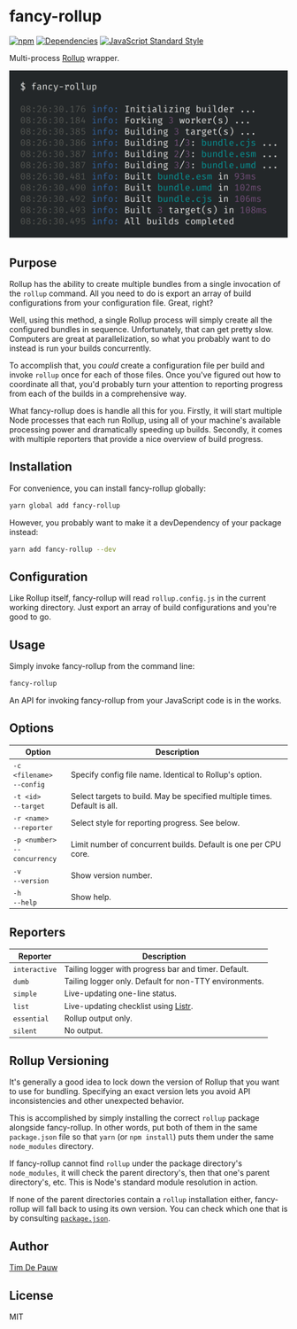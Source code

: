 # fancy-rollup

[![npm](https://img.shields.io/npm/v/fancy-rollup.svg)](https://www.npmjs.com/package/fancy-rollup) [![Dependencies](https://img.shields.io/david/timdp/fancy-rollup.svg)](https://david-dm.org/timdp/fancy-rollup) [![JavaScript Standard Style](https://img.shields.io/badge/code%20style-standard-brightgreen.svg)](https://standardjs.com/)

Multi-process [Rollup](https://rollupjs.org/) wrapper.

![Preview](preview.png)

## Purpose

Rollup has the ability to create multiple bundles from a single invocation of
the `rollup` command. All you need to do is export an array of build
configurations from your configuration file. Great, right?

Well, using this method, a single Rollup process will simply create all the
configured bundles in sequence. Unfortunately, that can get pretty slow.
Computers are great at parallelization, so what you probably want to do instead
is run your builds concurrently.

To accomplish that, you _could_ create a configuration file per build and invoke
`rollup` once for each of those files. Once you've figured out how to coordinate
all that, you'd probably turn your attention to reporting progress from each of
the builds in a comprehensive way.

What fancy-rollup does is handle all this for you. Firstly, it will start
multiple Node processes that each run Rollup, using all of your machine's
available processing power and dramatically speeding up builds. Secondly, it
comes with multiple reporters that provide a nice overview of build progress.

## Installation

For convenience, you can install fancy-rollup globally:

```bash
yarn global add fancy-rollup
```

However, you probably want to make it a devDependency of your package instead:

```bash
yarn add fancy-rollup --dev
```

## Configuration

Like Rollup itself, fancy-rollup will read `rollup.config.js` in the current
working directory. Just export an array of build configurations and you're good
to go.

## Usage

Simply invoke fancy-rollup from the command line:

```bash
fancy-rollup
```

An API for invoking fancy-rollup from your JavaScript code is in the works.

## Options

| Option | Description |
|--------|-------------|
| <nobr>`-c <filename>`<br>`--config`</nobr> | Specify config file name. Identical to Rollup's option. |
| <nobr>`-t <id>`<br>`--target`</nobr> | Select targets to build. May be specified multiple times. Default is all. |
| <nobr>`-r <name>`<br>`--reporter`</nobr> | Select style for reporting progress. See below. |
| <nobr>`-p <number>`<br>`--concurrency`</nobr> | Limit number of concurrent builds. Default is one per CPU core. |
| <nobr>`-v`<br>`--version`</nobr> | Show version number. |
| <nobr>`-h`<br>`--help`</nobr> | Show help. |

## Reporters

| Reporter | Description |
|----------|-------------|
| `interactive` | Tailing logger with progress bar and timer. Default. |
| `dumb` | Tailing logger only. Default for non-TTY environments. |
| `simple` | Live-updating one-line status. |
| `list` | Live-updating checklist using [Listr](https://www.npmjs.com/package/listr). |
| `essential` | Rollup output only. |
| `silent` | No output. |

## Rollup Versioning

It's generally a good idea to lock down the version of Rollup that you want to
use for bundling. Specifying an exact version lets you avoid API inconsistencies
and other unexpected behavior.

This is accomplished by simply installing the correct `rollup` package alongside
fancy-rollup. In other words, put both of them in the same `package.json` file
so that `yarn` (or `npm install`) puts them under the same `node_modules`
directory.

If fancy-rollup cannot find `rollup` under the package directory's
`node_modules`, it will check the parent directory's, then that one's parent
directory's, etc. This is Node's standard module resolution in action.

If none of the parent directories contain a `rollup` installation either,
fancy-rollup will fall back to using its own version. You can check which one
that is by consulting [`package.json`](package.json).

## Author

[Tim De Pauw](https://tmdpw.eu/)

## License

MIT
